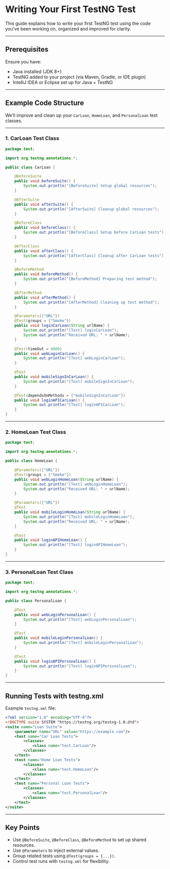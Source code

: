 
# Writing Your First TestNG Test

This guide explains how to write your first TestNG test using the code you’ve been working on, organized and improved for clarity.

---

## Prerequisites

 Ensure you have:
- Java installed (JDK 8+)
- TestNG added to your project (via Maven, Gradle, or IDE plugin)
- IntelliJ IDEA or Eclipse set up for Java + TestNG

---

## Example Code Structure

We’ll improve and clean up your `CarLoan`, `HomeLoan`, and `PersonalLoan` test classes.

---

### 1. CarLoan Test Class

```java
package test;

import org.testng.annotations.*;

public class CarLoan {

    @BeforeSuite
    public void beforeSuite() {
        System.out.println("[BeforeSuite] Setup global resources");
    }

    @AfterSuite
    public void afterSuite() {
        System.out.println("[AfterSuite] Cleanup global resources");
    }

    @BeforeClass
    public void beforeClass() {
        System.out.println("[BeforeClass] Setup before CarLoan tests");
    }

    @AfterClass
    public void afterClass() {
        System.out.println("[AfterClass] Cleanup after CarLoan tests");
    }

    @BeforeMethod
    public void beforeMethod() {
        System.out.println("[BeforeMethod] Preparing test method");
    }

    @AfterMethod
    public void afterMethod() {
        System.out.println("[AfterMethod] Cleaning up test method");
    }

    @Parameters({"URL"})
    @Test(groups = {"Smoke"})
    public void loginCarLoan(String urlName) {
        System.out.println("[Test] loginCarLoan");
        System.out.println("Received URL: " + urlName);
    }

    @Test(timeOut = 4000)
    public void webLoginCarLoan() {
        System.out.println("[Test] webLoginCarLoan");
    }

    @Test
    public void mobileSignInCarLoan() {
        System.out.println("[Test] mobileSignInCarLoan");
    }

    @Test(dependsOnMethods = {"mobileSignInCarLoan"})
    public void loginAPICarLoan() {
        System.out.println("[Test] loginAPICarLoan");
    }
}
```

---

### 2. HomeLoan Test Class

```java
package test;

import org.testng.annotations.*;

public class HomeLoan {

    @Parameters({"URL"})
    @Test(groups = {"Smoke"})
    public void webLoginHomeLoan(String urlName) {
        System.out.println("[Test] webLoginHomeLoan");
        System.out.println("Received URL: " + urlName);
    }

    @Parameters({"URL"})
    @Test
    public void mobileLoginHomeLoan(String urlName) {
        System.out.println("[Test] mobileLoginHomeLoan");
        System.out.println("Received URL: " + urlName);
    }

    @Test
    public void loginAPIHomeLoan() {
        System.out.println("[Test] loginAPIHomeLoan");
    }
}
```

---

### 3. PersonalLoan Test Class

```java
package test;

import org.testng.annotations.*;

public class PersonalLoan {

    @Test
    public void webLoginPersonalLoan() {
        System.out.println("[Test] webLoginPersonalLoan");
    }

    @Test
    public void mobileLoginPersonalLoan() {
        System.out.println("[Test] mobileLoginPersonalLoan");
    }

    @Test
    public void loginAPIPersonalLoan() {
        System.out.println("[Test] loginAPIPersonalLoan");
    }
}
```

---

## Running Tests with testng.xml

Example `testng.xml` file:

```xml
<?xml version="1.0" encoding="UTF-8"?>
<!DOCTYPE suite SYSTEM "https://testng.org/testng-1.0.dtd">
<suite name="Loan Suite">
    <parameter name="URL" value="https://example.com"/>
    <test name="Car Loan Tests">
        <classes>
            <class name="test.CarLoan"/>
        </classes>
    </test>
    <test name="Home Loan Tests">
        <classes>
            <class name="test.HomeLoan"/>
        </classes>
    </test>
    <test name="Personal Loan Tests">
        <classes>
            <class name="test.PersonalLoan"/>
        </classes>
    </test>
</suite>
```

---

## Key Points

- Use `@BeforeSuite`, `@BeforeClass`, `@BeforeMethod` to set up shared resources.  
- Use `@Parameters` to inject external values.  
- Group related tests using `@Test(groups = {...})`.  
- Control test runs with `testng.xml` for flexibility.


